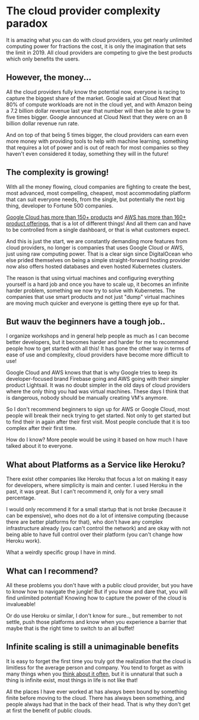 # The cloud provider complexity paradox

It is amazing what you can do with cloud providers, you get nearly unlimited computing power for fractions the cost, it is only the imagination that sets the limit in 2019. All cloud providers are competing to give the best products which only benefits the users.

## However, the money...

All the cloud providers fully know the potential now, everyone is racing to capture the biggest share of the market. Google said at Cloud Next that 80% of compute workloads are not in the cloud yet, and with Amazon being a 7.2 billion dollar revenue last year that number will then be able to grow to five times bigger. Google announced at Cloud Next that they were on an 8 billion dollar revenue run rate.

And on top of that being 5 times bigger, the cloud providers can earn even more money with providing tools to help with machine learning, something that requires a lot of power and is out of reach for most companies so they haven't even considered it today, something they will in the future!

## The complexity is growing!

With all the money flowing, cloud companies are fighting to create the best, most advanced, most compelling, cheapest, most accommodating platform that can suit everyone needs, from the single, but potentially the next big thing, developer to Fortune 500 companies.

[Google Cloud has more than 150+ products](https://cloud.google.com/products/) and [AWS has more than 160+ product offerings](https://aws.amazon.com/products/), that is a lot of different things! And all them can and have to be controlled from a single dashboard, or that is what customers expect.

And this is just the start, we are constantly demanding more features from cloud providers, no longer is companies that uses Google Cloud or AWS, just using raw computing power. That is a clear sign since DigitalOcean who else prided themselves on being a simple straight-forward hosting provider now also offers hosted databases and even hosted Kubernetes clusters.

The reason is that using virtual machines and configuring everything yourself is a hard job and once you have to scale up, it becomes an infinite harder problem, something we now try to solve with Kubernetes. The companies that use smart products and not just "dump" virtual machines are moving much quicker and everyone is getting there eye up for that.

## But wauv the beginners have a tough job..

I organize workshops and in general help people as much as I can become better developers, but it becomes harder and harder for me to recommend people how to get started with all this! It has gone the other way in terms of ease of use and complexity, cloud providers have become more difficult to use!

Google Cloud and AWS knows that that is why Google tries to keep its developer-focused brand Firebase going and AWS going with their simpler product Lightsail. It was no doubt simpler in the old days of cloud providers where the only thing you had was virtual machines. These days I think that is dangerous, nobody should be manually creating VM's anymore.

So I don't recommend beginners to sign up for AWS or Google Cloud, most people will break their neck trying to get started. Not only to get started but to find their in again after their first visit. Most people conclude that it is too complex after their first time.

How do I know? More people would be using it based on how much I have talked about it to everyone.

## What about Platforms as a Service like Heroku?

There exist other companies like Heroku that focus a lot on making it easy for developers, where simplicity is main and center. I used Heroku in the past, it was great. But I can't recommend it, only for a very small percentage.

I would only recommend it for a small startup that is not broke (because it can be expensive), who does not do a lot of intensive computing (because there are better platforms for that), who don't have any complex infrastructure already (you can't control the network) and are okay with not being able to have full control over their platform (you can't change how Heroku work).

What a weirdly specific group I have in mind.

## What can I recommend?

All these problems you don't have with a public cloud provider, but you have to know how to navigate the jungle! But if you know and dare that, you will find unlimited potential! Knowing how to capture the power of the cloud is invalueable!

Or do use Heroku or similar, I don't know for sure.., but remember to not settle, push those platforms and know when you experience a barrier that maybe that is the right time to switch to an all buffet!

## Infinite scaling is still a unimaginable benefits

It is easy to forget the first time you truly got the realization that the cloud is limitless for the average person and company. You tend to forget as with many things when you [think about it often](https://medium.com/@kevinsimper/make-cloud-provides-outprice-each-other-4a75a490e67f), but it is unnatural that such a thing is infinite exist, most things in life is not like that!

All the places I have ever worked at has always been bound by something finite before moving to the cloud. There has always been something, and people always had that in the back of their head. That is why they don't get at first the benefit of public clouds.
